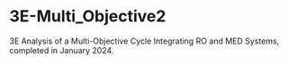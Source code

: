 # 3E-Multi_Objective2
3E Analysis of a Multi-Objective Cycle Integrating RO and MED Systems, completed in January 2024.
